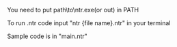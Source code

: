 You need to put path\to\ntr.exe(or out) in PATH

To run .ntr code input "ntr {file name}.ntr" in your terminal

Sample code is in "main.ntr"